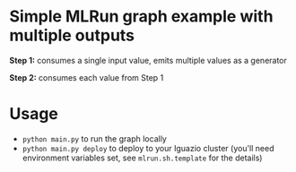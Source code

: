 # Simple MLRun graph example with multiple outputs

**Step 1:** consumes a single input value, emits multiple values as a generator

**Step 2:** consumes each value from Step 1

# Usage

- `python main.py` to run the graph locally
- `python main.py deploy` to deploy to your Iguazio cluster (you'll need environment variables set, see `mlrun.sh.template` for the details)